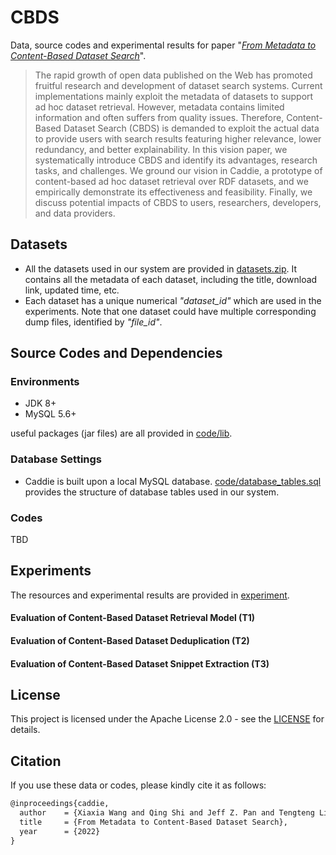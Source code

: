 # CBDS
Data, source codes and experimental results for paper "*[From Metadata to Content-Based Dataset Search](https://github.com/nju-websoft/CBDS)*". 

> The rapid growth of open data published on the Web has promoted fruitful research and development of dataset search systems. Current implementations mainly exploit the metadata of datasets to support ad hoc dataset retrieval. However, metadata contains limited information and often suffers from quality issues. Therefore, Content-Based Dataset Search (CBDS) is demanded to exploit the actual data to provide users with search results featuring higher relevance, lower redundancy, and better explainability. In this vision paper, we systematically introduce CBDS and identify its advantages, research tasks, and challenges. We ground our vision in Caddie, a prototype of content-based ad hoc dataset retrieval over RDF datasets, and we empirically demonstrate its effectiveness and feasibility. Finally, we discuss potential impacts of CBDS to users, researchers, developers, and data providers.

## Datasets

- All the datasets used in our system are provided in [datasets.zip](https://github.com/nju-websoft/CBDS/blob/main/datasets.zip). It contains all the metadata of each dataset, including the title, download link, updated time, etc. 
- Each dataset has a unique numerical *"dataset_id"* which are used in the experiments. Note that one dataset could have multiple corresponding dump files, identified by *"file_id"*.

## Source Codes and Dependencies

### Environments

- JDK 8+
- MySQL 5.6+

useful packages (jar files) are all provided in [code/lib](https://github.com/nju-websoft/CBDS/tree/main/code/lib). 

### Database Settings

- Caddie is built upon a local MySQL database. [code/database_tables.sql](code/database_tables.sql) provides the structure of database tables used in our system.

### Codes

TBD

## Experiments

The resources and experimental results are provided in [experiment](https://github.com/nju-websoft/CBDS/tree/main/experiment).

#### Evaluation of Content-Based Dataset Retrieval Model (T1)


#### Evaluation of Content-Based Dataset Deduplication (T2)


#### Evaluation of Content-Based Dataset Snippet Extraction (T3)


## License

 This project is licensed under the Apache License 2.0 - see the [LICENSE](https://github.com/nju-websoft/CBDS/blob/main/LICENSE) for details. 

## Citation

If you use these data or codes, please kindly cite it as follows:

```latex
@inproceedings{caddie,
  author    = {Xiaxia Wang and Qing Shi and Jeff Z. Pan and Tengteng Lin and Qiaosheng Chen and Baifan Zhou and Evgeny Kharlamov and Wei Hu and Gong Cheng},
  title     = {From Metadata to Content-Based Dataset Search},
  year      = {2022}
}
```
